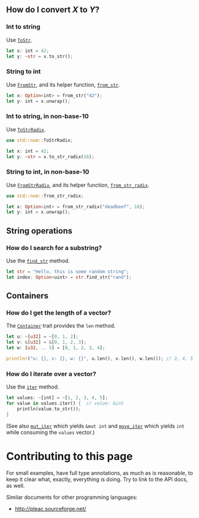 ## How do I convert *X* to *Y*?

### Int to string

Use [`ToStr`](http://static.rust-lang.org/doc/master/std/to_str/trait.ToStr.html).

```rust
let x: int = 42;
let y: ~str = x.to_str();
```

### String to int

Use [`FromStr`](http://static.rust-lang.org/doc/master/std/from_str/trait.FromStr.html), and its helper function, [`from_str`](http://static.rust-lang.org/doc/master/std/from_str/fn.from_str.html).

```rust
let x: Option<int> = from_str("42");
let y: int = x.unwrap();
```

### Int to string, in non-base-10

Use [`ToStrRadix`](http://static.rust-lang.org/doc/master/std/num/trait.ToStrRadix.html).

```rust
use std::num::ToStrRadix;

let x: int = 42;
let y: ~str = x.to_str_radix(16);
```

### String to int, in non-base-10

Use [`FromStrRadix`](http://static.rust-lang.org/doc/master/std/num/trait.FromStrRadix.html), and its helper function, [`from_str_radix`](http://static.rust-lang.org/doc/master/std/num/fn.from_str_radix.html).

```rust
use std::num::from_str_radix;

let x: Option<int> = from_str_radix("deadbeef", 16);
let y: int = x.unwrap();
```

## String operations

### How do I search for a substring?

Use the [`find_str`](http://static.rust-lang.org/doc/master/std/str/trait.StrSlice.html#tymethod.find_str) method.

```rust
let str = "Hello, this is some random string";
let index: Option<uint> = str.find_str("rand");
```

## Containers

### How do I get the length of a vector?

The [`Container`](http://static.rust-lang.org/doc/master/std/container/trait.Container.html) trait provides the `len` method.

```rust
let u: ~[u32] = ~[0, 1, 2];
let v: &[u32] = &[0, 1, 2, 3];
let w: [u32, .. 5] = [0, 1, 2, 3, 4];

println!("u: {}, v: {}, w: {}", u.len(), v.len(), w.len()); // 3, 4, 5
```

### How do I iterate over a vector?

Use the [`iter`](http://static.rust-lang.org/doc/master/std/vec/trait.ImmutableVector.html#tymethod.iter) method.

```rust
let values: ~[int] = ~[1, 2, 3, 4, 5];
for value in values.iter() {  // value: &int
    println(value.to_str());
}
```

(See also [`mut_iter`](http://static.rust-lang.org/doc/master/std/vec/trait.MutableVector.html#tymethod.mut_iter) which yields `&mut int` and [`move_iter`](http://static.rust-lang.org/doc/master/std/vec/trait.OwnedVector.html#tymethod.move_iter) which yields `int` while consuming the `values` vector.)

# Contributing to this page

For small examples, have full type annotations, as much as is reasonable, to keep it clear what, exactly, everything is doing. Try to link to the API docs, as well.

Similar documents for other programming languages:
  * http://pleac.sourceforge.net/